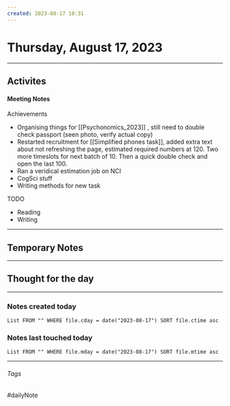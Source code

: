 ```yaml
---
created: 2023-08-17 10:31
---
```


# Thursday, August 17, 2023

---

## Activites

#### Meeting Notes
Achievements
- Organising things for [[Psychonomics_2023]] , still need to double check passport (seen photo, verify actual copy)
- Restarted recruitment for [[Simplified phones task]], added extra text about not refreshing the page, estimated required numbers at 120. Two more timeslots for next batch of 10. Then a quick double check and open the last 100.
- Ran a veridical estimation job on NCI
- CogSci stuff
- Writing methods for new task

TODO
- Reading
- Writing


---

## Temporary Notes


---

## Thought for the day

---

### Notes created today
```dataview
List FROM "" WHERE file.cday = date("2023-08-17") SORT file.ctime asc
```

### Notes last touched today
```dataview
List FROM "" WHERE file.mday = date("2023-08-17") SORT file.mtime asc
```
---

###### Tags

#dailyNote
